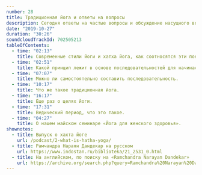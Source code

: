 ```yaml
---
number: 28
title: Традиционная йога и ответы на вопросы
description: Сегодня ответы на частые вопросы и обсуждение насущного вопроса — что же такое «настоящая, традиционная йога».
date: "2019-10-27"
duration: "30:26"
soundcloudTrackId: 702505213
tableOfContents:
  - time: "02:13"
    title: Современные стили йоги и хатха йога, как соотносятся эти понятия.
  - time: "02:51"
    title: Какой принцип лежит в основе последовательностей для начинающих.
  - time: "07:07"
    title: Можно ли самостоятельно составить последовательность.
  - time: "10:17"
    title: Что же такое традиционная йога.
  - time: "16:17"
    title: Еще раз о целях йоги.
  - time: "17:31"
    title: Ведический период, что это такое.
  - time: "04:27"
    title: О нашем майском семинаре «Йога для женского здоровья».
shownotes:
  - title: Выпуск о хахта йоге
    url: /podcast/2-what-is-hatha-yoga/
  - title: Рамчандра Нараян Дандекар на русском
    url: https://www.indostan.ru/biblioteka/21_2531_0.html
  - title: На английском, по поиску на «Ramchandra Narayan Dandekar»
    url: https://archive.org/search.php?query=Ramchandra%20Narayan%20Dandekar
---
```

